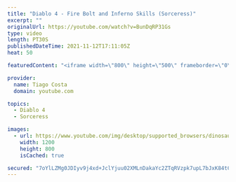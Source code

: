 ```yaml
---
title: "Diablo 4 - Fire Bolt and Inferno Skills (Sorceress)"
excerpt: ""
originalUrl: https://youtube.com/watch?v=BunDqRP31Gs
type: video
length: PT30S
publishedDateTime: 2021-11-12T17:11:05Z
heat: 50

featuredContent: "<iframe width=\"800\" height=\"500\" frameborder=\"0\" src=\"https://www.youtube.com/embed/BunDqRP31Gs\" allow=\"accelerometer; autoplay; encrypted-media; gyroscope; picture-in-picture\" allowfullscreen></iframe>"

provider:
  name: Tiago Costa
  domain: youtube.com

topics:
  - Diablo 4
  - Sorceress

images:
  - url: https://www.youtube.com/img/desktop/supported_browsers/dinosaur.png
    width: 1200
    height: 800
    isCached: true

secured: "7oYlLZMg0JDIyv9j4xd+JclYjuu02XMLnDakaYc2ZTqRVzpk7upL7bJxK84tC1c7DSceuukAEU30rnH34+iwLx2usm+M5s6lPKGU7UI6cJA+PTyOWFc//ohnfKG1iscxnBKPnI14qTUXfmtP+0o5RSnn9thDblm3U4kgt71NjtVaiF5pJeCpW+Ck0n2EQrYMJdQS9q2ocqxIW0k1ejDeZGpW2Cder+0xgCRydeZKiLM3iREUK/+NrQKtP+jveZnUBT7e2KUhsLzQMFwLME7GVAFyw2KRvJEZqs1zPmq6uMO0uN0Bzlt0hQJNBJMri/SJxaLnkpenenEIfRnRU3eJU6Z0F3zqcivCif5ufaEqbrMveo3pSVEQcmils7M2+tTqa0Fve0edTYfJyxKtgJmXuUQlPLvJVqtqLApw1GieKMU=;nxYgGrmd8vJaHgH3pVCbKA=="
---
```


